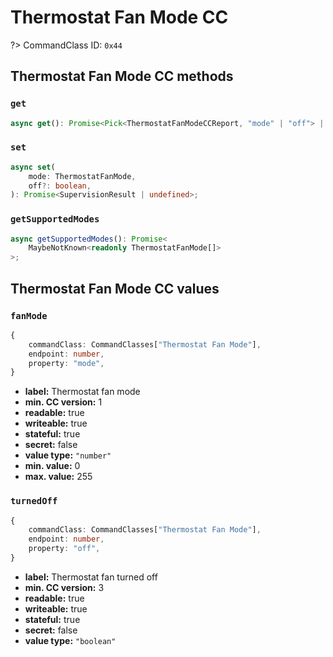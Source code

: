 # Thermostat Fan Mode CC

?> CommandClass ID: `0x44`

## Thermostat Fan Mode CC methods

### `get`

```ts
async get(): Promise<Pick<ThermostatFanModeCCReport, "mode" | "off"> | undefined>;
```

### `set`

```ts
async set(
	mode: ThermostatFanMode,
	off?: boolean,
): Promise<SupervisionResult | undefined>;
```

### `getSupportedModes`

```ts
async getSupportedModes(): Promise<
	MaybeNotKnown<readonly ThermostatFanMode[]>
>;
```

## Thermostat Fan Mode CC values

### `fanMode`

```ts
{
	commandClass: CommandClasses["Thermostat Fan Mode"],
	endpoint: number,
	property: "mode",
}
```

-   **label:** Thermostat fan mode
-   **min. CC version:** 1
-   **readable:** true
-   **writeable:** true
-   **stateful:** true
-   **secret:** false
-   **value type:** `"number"`
-   **min. value:** 0
-   **max. value:** 255

### `turnedOff`

```ts
{
	commandClass: CommandClasses["Thermostat Fan Mode"],
	endpoint: number,
	property: "off",
}
```

-   **label:** Thermostat fan turned off
-   **min. CC version:** 3
-   **readable:** true
-   **writeable:** true
-   **stateful:** true
-   **secret:** false
-   **value type:** `"boolean"`
